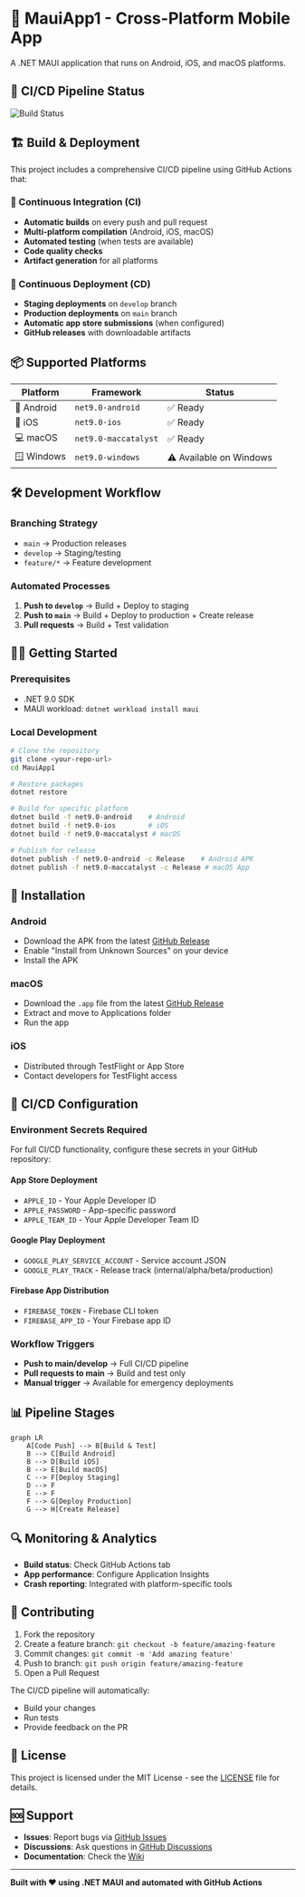 # 📱 MauiApp1 - Cross-Platform Mobile App

A .NET MAUI application that runs on Android, iOS, and macOS platforms.

## 🚀 CI/CD Pipeline Status

![Build Status](https://github.com/YOUR_USERNAME/YOUR_REPO/workflows/MAUI%20CI/CD%20Pipeline/badge.svg)

## 🏗️ Build & Deployment

This project includes a comprehensive CI/CD pipeline using GitHub Actions that:

### 🔄 Continuous Integration (CI)
- **Automatic builds** on every push and pull request
- **Multi-platform compilation** (Android, iOS, macOS)
- **Automated testing** (when tests are available)
- **Code quality checks**
- **Artifact generation** for all platforms

### 🚢 Continuous Deployment (CD)
- **Staging deployments** on `develop` branch
- **Production deployments** on `main` branch
- **Automatic app store submissions** (when configured)
- **GitHub releases** with downloadable artifacts

## 📦 Supported Platforms

| Platform | Framework | Status |
|----------|-----------|--------|
| 🤖 Android | `net9.0-android` | ✅ Ready |
| 🍎 iOS | `net9.0-ios` | ✅ Ready |
| 💻 macOS | `net9.0-maccatalyst` | ✅ Ready |
| 🪟 Windows | `net9.0-windows` | ⚠️ Available on Windows |

## 🛠️ Development Workflow

### Branching Strategy
- `main` → Production releases
- `develop` → Staging/testing
- `feature/*` → Feature development

### Automated Processes
1. **Push to `develop`** → Build + Deploy to staging
2. **Push to `main`** → Build + Deploy to production + Create release
3. **Pull requests** → Build + Test validation

## 🏃‍♂️ Getting Started

### Prerequisites
- .NET 9.0 SDK
- MAUI workload: `dotnet workload install maui`

### Local Development
```bash
# Clone the repository
git clone <your-repo-url>
cd MauiApp1

# Restore packages
dotnet restore

# Build for specific platform
dotnet build -f net9.0-android    # Android
dotnet build -f net9.0-ios        # iOS
dotnet build -f net9.0-maccatalyst # macOS

# Publish for release
dotnet publish -f net9.0-android -c Release    # Android APK
dotnet publish -f net9.0-maccatalyst -c Release # macOS App
```

## 📱 Installation

### Android
- Download the APK from the latest [GitHub Release](../../releases)
- Enable "Install from Unknown Sources" on your device
- Install the APK

### macOS
- Download the `.app` file from the latest [GitHub Release](../../releases)
- Extract and move to Applications folder
- Run the app

### iOS
- Distributed through TestFlight or App Store
- Contact developers for TestFlight access

## 🔧 CI/CD Configuration

### Environment Secrets Required
For full CI/CD functionality, configure these secrets in your GitHub repository:

#### App Store Deployment
- `APPLE_ID` - Your Apple Developer ID
- `APPLE_PASSWORD` - App-specific password
- `APPLE_TEAM_ID` - Your Apple Developer Team ID

#### Google Play Deployment
- `GOOGLE_PLAY_SERVICE_ACCOUNT` - Service account JSON
- `GOOGLE_PLAY_TRACK` - Release track (internal/alpha/beta/production)

#### Firebase App Distribution
- `FIREBASE_TOKEN` - Firebase CLI token
- `FIREBASE_APP_ID` - Your Firebase app ID

### Workflow Triggers
- **Push to main/develop** → Full CI/CD pipeline
- **Pull requests to main** → Build and test only
- **Manual trigger** → Available for emergency deployments

## 📊 Pipeline Stages

```mermaid
graph LR
    A[Code Push] --> B[Build & Test]
    B --> C[Build Android]
    B --> D[Build iOS]
    B --> E[Build macOS]
    C --> F[Deploy Staging]
    D --> F
    E --> F
    F --> G[Deploy Production]
    G --> H[Create Release]
```

## 🔍 Monitoring & Analytics

- **Build status**: Check GitHub Actions tab
- **App performance**: Configure Application Insights
- **Crash reporting**: Integrated with platform-specific tools

## 🤝 Contributing

1. Fork the repository
2. Create a feature branch: `git checkout -b feature/amazing-feature`
3. Commit changes: `git commit -m 'Add amazing feature'`
4. Push to branch: `git push origin feature/amazing-feature`
5. Open a Pull Request

The CI/CD pipeline will automatically:
- Build your changes
- Run tests
- Provide feedback on the PR

## 📄 License

This project is licensed under the MIT License - see the [LICENSE](LICENSE) file for details.

## 🆘 Support

- **Issues**: Report bugs via [GitHub Issues](../../issues)
- **Discussions**: Ask questions in [GitHub Discussions](../../discussions)
- **Documentation**: Check the [Wiki](../../wiki)

---

**Built with ❤️ using .NET MAUI and automated with GitHub Actions**